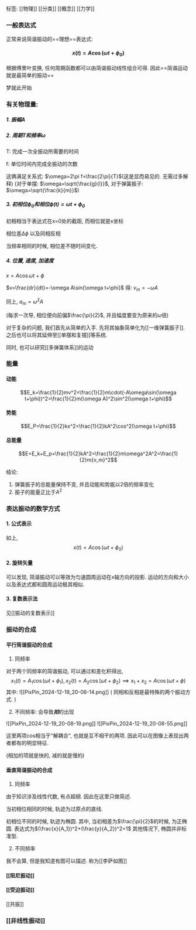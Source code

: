 标签: [[物理]] [[分类]] [[概念]] [[力学]]
### 一般表达式

正常来说简谐振动的==理想==表达式: 
#### $$x(t)=A\cos{(\omega t+\phi_0)}$$
 根据傅里叶变换, 任何周期函数都可以由简谐振动线性组合可得. 因此==简谐运动就是最简单的振动==

 梦就此开始

### 有关物理量: 

##### 1. 振幅A

##### 2. 周期T和频率$\omega$

T: 完成一次全振动所需要的时间

f: 单位时间内完成全振动的次数

这俩满足关系式: $\omega=2\pi f=\frac{2\pi}{T}$(这是显而易见的. 无需过多解释)
(对于单摆: $\omega=\sqrt{\frac{g}{l}}$,  对于弹簧振子: $\omega=\sqrt{\frac{k}{m}}$)

##### 3. 初相位$\phi_0$和相位$\phi(t)=\omega t+\phi_0$ 

初相相当于表达式在x=0处的截距, 而相位就是x坐标

相位差$\Delta \phi$ 以及同相反相 

当频率相同的时候, 相位差不随时间变化. 

##### 4. 位置, 速度, 加速度

$x=A\cos{\omega t+\phi}$

$v=\frac{dr}{dt}=-\omega A\sin{\omega t+\phi}$  得: $v_m=-\omega A$

同上, $a_m=\omega^2 A$

(每求一次导, 相位便向前偏$\frac{\pi}{2}$, 并且幅度要变为原来的$\omega$倍)

对于复杂的问题, 我们首先从简单的入手. 先将其抽象简单化为[[一维弹簧振子]]. 之后也可以将其延伸至[[单摆和复摆]]等系统. 

同时, 也可以研究[[多弹簧体系]]的运动

### 能量

#### 动能

$$E_k=\frac{1}{2}mv^2=\frac{1}{2}m\cdot(-A\omega\sin(\omega t+\phi))^2=\frac{1}{2}m(\omega A)^2\sin^2(\omega t+\phi)$$

#### 势能

$$E_P=\frac{1}{2}kx^2=\frac{1}{2}kA^2\cos^2(\omega t+\phi)$$

#### 总能量

$$E=E_k+E_p=\frac{1}{2}kA^2=\frac{1}{2}m\omega^2A^2=\frac{1}{2}m{v_m}^2$$

结论: 
1. 弹簧振子的总能量保持不变, 并且动能和势能以2倍的频率变化
2. 振子的能量正比于$A^2$


### 表达振动的数学方式

#### 1. 公式表示

如上, $$x(t)=A\cos{(\omega t+\phi_0)}$$

#### 2. 旋转矢量

可以发现, 简谐振动可以等效为匀速圆周运动在x轴方向的投影. 运动的方向和大小以及表达式都和圆周运动极其相似. 

#### 3. 复数表示法

见[[振动的复数表示]]


### 振动的合成

#### 平行简谐振动的合成

1. 同频率 

对于两个同频率的简谐振动, 可以通过和差化积得出, 
$$x_1(t)=A_1\cos(\omega t+\phi_1), x_2(t)=A_2\cos(\omega t+\phi_2) \implies x_1+x_2=A\cos(\omega t+\phi)$$
其中: 
![[PixPin_2024-12-19_20-06-14.png]]
( 同相和反相是最特殊的两个振动方式. )

2. 不同频率:  会导致***拍***的出现

![[PixPin_2024-12-19_20-08-19.png]]
![[PixPin_2024-12-19_20-08-55.png]]

这里两项cos相当于"解耦合", 也就是互不相干的两项. 因此可以在图像上表现出两者都有的明显特征. 

(相加的项就是快的, 减的就是慢的)

#### 垂直简谐振动的合成

1. 同频率

由于知识涉及线性代数, 有点超纲. 因此在这里只做简述. 

当初相位相同的时候, 轨迹为过原点的直线. 

初相位不同的时候, 轨迹为椭圆. 其中, 当初相差为$\frac{\pi}{2}$的时候, 为正椭圆. 表达式为$(\frac{x}{A_1})^2+(\frac{y}{A_2})^2=1$
其他情况下, 椭圆并非标准型. 

2. 不同频率

我不会算, 但是我知道有图可以描述. 称为[[李萨如图]]

#### [[阻尼振动]]

#### [[受迫振动]]

[[共振]]

### [[非线性振动]]
